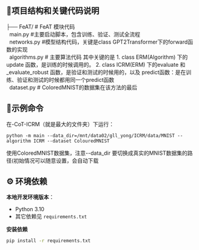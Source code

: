 ## 📄项目结构和关键代码说明           
├── FeAT/ # FeAT 模块代码   
       &nbsp;&nbsp;main.py  #主要启动脚本，包含训练、验证、测试全流程  
       &nbsp;&nbsp;networks.py #模型结构代码，关键是class GPT2Transformer下的forward函数的实现  
       &nbsp;&nbsp;algorithms.py # 主要算法代码  其中关键的是 1. class ERM(Algorithm) 下的update 函数，是训练的时候调用的。 2. class ICRM(ERM) 下的evaluate 和 _evaluate_robust 函数，是验证和测试的时候用的，以及 predict函数：是在训练、验证和测试的时候都用同一个predict函数  
      &nbsp;&nbsp;dataset.py  # ColoredMNIST的数据集在该方法的最后  


## 🚀示例命令
在-CoT-ICRM（就是最大的文件夹）下运行：  
```
python -m main --data_dir=/mnt/data02/gll_yong/ICRM/data/MNIST --algorithm ICRM --dataset ColouredMNIST
```
使用ColoredMNIST数据集，注意--data_dir 要切换成真实的MNIST数据集的路径(初始情况可以随意设置，会自动下载

## ⚙️ 环境依赖

**本地开发环境版本**：
- Python 3.10
- 其它依赖见 `requirements.txt`

**安装依赖**
```bash
pip install -r requirements.txt

